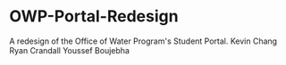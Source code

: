 # OWP-Portal-Redesign
A redesign of the Office of Water Program's Student Portal.
Kevin Chang
Ryan Crandall
Youssef Boujebha
